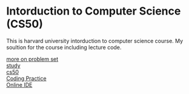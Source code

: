 
# Intorduction to Computer Science (CS50)
This is harvard university intorduction to computer science course.
My soultion for the course including lecture code.


[more on problem set](https://cs50.harvard.edu/x/2021/)</br>
[study](https://study.cs50.net/)</br>
[cs50](https://study.cs50.net/)</br>
[Coding Practice](https://sandbox.cs50.io/)</br>
[Online IDE](https://ide.cs50.io/)
